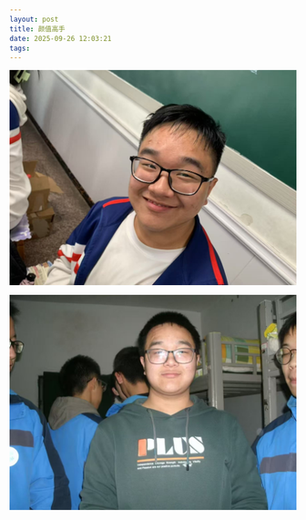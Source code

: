 ```yaml
---
layout: post
title: 颜值高手
date: 2025-09-26 12:03:21
tags:
---
```

![1]( /images/1.jpg)  


![2]( /images/2.jpg)  

